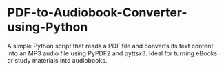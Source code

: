 # PDF-to-Audiobook-Converter-using-Python
A simple Python script that reads a PDF file and converts its text content into an MP3 audio file using PyPDF2 and pyttsx3. Ideal for turning eBooks or study materials into audiobooks.
